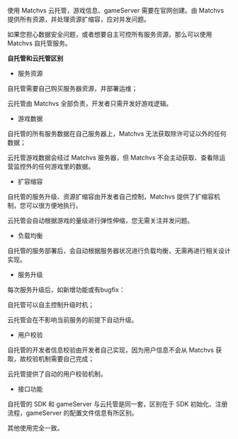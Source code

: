 使用 Matchvs 云托管，游戏信息、gameServer 需要在官网创建。由 Matchvs 提供所有资源，并处理资源扩缩容，应对并发问题。

如果您担心数据安全问题，或者想要自主可控所有服务资源，那么可以使用 Matchvs 自托管服务。

**自托管和云托管区别**

- 服务资源

自托管需要自己购买服务器资源，并部署运维；

云托管由 Matchvs 全部负责，开发者只需开发好游戏逻辑。

- 游戏数据

自托管的所有服务数据在自己服务器上，Matchvs 无法获取除许可证以外的任何数据；

云托管游戏数据会经过 Matchvs 服务器，但 Matchvs 不会主动获取、查看除运营监控外的任何游戏里的数据。

- 扩容缩容

自托管的服务升级、资源扩缩容由开发者自己控制，Matchvs 提供了扩缩容机制，您可以很方便地执行。

云托管会自动根据游戏的量级进行弹性伸缩，您无需关注并发问题。

- 负载均衡

自托管的服务部署后，会自动根据服务器状况进行负载均衡，无需再进行相关设计实现。

- 服务升级

每次服务升级后，如新增功能或有bugfix：

自托管可以自主控制升级时机；

云托管会在不影响当前服务的前提下自动升级。

- 用户校验

自托管的开发者信息校验由开发者自己实现，因为用户信息不会从 Matchvs 获取，故校验机制需要自己完成；

云托管提供了自动的用户校验机制。

- 接口功能

自托管的 SDK 和 gameServer 与云托管是同一套，区别在于 SDK 初始化、注册流程，gameServer 的配置文件信息有所区别。

其他使用完全一致。


